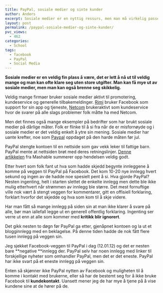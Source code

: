 ```yaml
---
title: PayPal, sosiale medier og sinte kunder
author: Anders
excerpt: Sosiale medier er en nyttig ressurs, men man må virkelig passe på hvordan man oppfører seg.
layout: post
permalink: /paypal-sosiale-medier-og-sinte-kunder/
pvc_views:
  - 462
categories:
  - School
tags:
  - facebook
  - PayPal
  - Social Media
---
```

**Sosiale medier er en veldig fin plass å være, det er lett å nå ut til veldig mange og man kan ofte klare seg uten store utgifter. Man kan få mye ut av sosiale medier, men man kan også brenne seg skikkelig.**

Veldig mange firmaer bruker sosiale medier aktivt til promotering, kundeservice og generelle tilbakemeldinger. [Rimi][1] bruker Facebook som support for sin app og tjeneste, [Netcom][2] brukeraktivt som kundeservice hvor de svarer på alle slags problemer folk måtte ha med Netcom.

Men det finnes også mange eksempler på bedrifter som har brukt sosiale medier på dårlige måter. Folk er flinke til å si fra når de er misfornøyde og i sosiale medier er det veldig enkelt å ytre sin mening. Sosiale medier har uante krefter, noe som [Paypal][3] oppdaget på den harde måten før jul.

<!--more-->

PayPal stengte kontoen til en nettside som gav vekk leker til fattige barn. PayPal mente at nettsiden brøt med deres retningslinjer. [Denne artikkelen][4] fra Mashable summerer opp hendelsen veldig godt.

Etter hvert som folk fant ut hva som hadde skjedd begynte innleggene å komme på veggen til PayPal på Facebook. Det kom 10-20 nye innlegg hvert sekund og ingen av de hadde noe spesielt pent å si. Hva gjorde PayPal? Nesten ingenting, helt i starten slettet de enkelte innlegg men dette ble ikke mulig etterhvert når strømmen av innlegg ble større. Det mest fornuftige ville nok vært å stengt veggen for kommentarer, gitt en offisiell forklaring, forklart hvorfor det skjedde og hva som kom til å skje videre.

Har man fått så mange innlegg på siden sin at man ikke klarer å svare på alle, bør man iallefall legge ut en generell offentlig forklaring. Ingenting ser verre ut enn at alle som kommer med **kritikk blir ignorert**.

Det gikk nesten to døgn før PayPal ga etter, gjenåpnet kontoen og la ut et blogginnlegg med en beklagelse. På denne tiden hadde de nok fått flere tusen innlegg på veggen sin.

Jeg sjekket Facebook-veggen til PayPal i dag (12.01.12) og det er nesten bare **negative **innlegg der. PayPal selv har noen innlegg med linker til forskjellige nyheter som omhandler PayPal, men det er det eneste. PayPal har ikke svart på et eneste innlegg på veggen sin.

Enten så skjønner ikke PayPal nytten av Facebook og muligheten til å komme i kontakt med brukerne, eller så har de bestemt seg for å ikke bruke Facebook til **kundekontakt**. Uansett mener jeg de har mye å tjene på å vise kundene sine at de hører på de.

 [1]: http://rimi.no/ "Rimi.no"
 [2]: https://netcom.no/ "Netcom.no"
 [3]: https://www.paypal.com "PayPal.com"
 [4]: http://mashable.com/2011/12/06/paypal-regretsy/ "PayPal Regretsy"